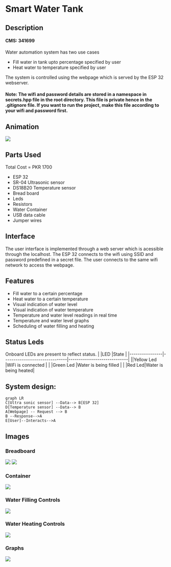 # Smart Water Tank

## Description
#### CMS: 341699

Water automation system  has two use cases
- Fill water in tank upto percentage specified by user
- Heat water to temperature specified by user

The system is controlled using the webpage which is served by the ESP 32 webserver.

#### Note: The wifi and password details are stored in a namespace in secrets.hpp file in the root directory. This file is private hence in the .gitignore file. If you want to run the project, make this file according to your wifi and password first. 

## Animation
![](waterfill.gif)

## Parts Used
Total Cost =  PKR 1700
- ESP 32 
- SR-04 Ultrasonic sensor 
- DS18B20 Temperature sensor  
- Bread board
- Leds
- Resistors
- Water Container
- USB data cable
- Jumper wires
## Interface
The user interface is implemented through a web server which is acessible through the localhost. The ESP 32 connects to the wifi using SSID and password predefined in a secret file. The user connects to the same wifi network to access the webpage.

## Features
- Fill water to a certain percentage
- Heat water to a certain temperature
- Visual indication of water level
- Visual indication of water temperature
- Temperature and water level readings in real time
- Temperature and water level graphs
- Scheduling of water filling and heating

## Status Leds
Onboard LEDs are present to reflect status.
|                |LED                          |State                         |
|----------------|-------------------------------|-----------------------------|
||Yellow Led             |WiFi is connected            |
|       |Green Led            |Water is being filled           |
|         |Red Led|Water is being heated|




## System design:

```mermaid
graph LR
C[Ultra sonic sensor] --Data--> B[ESP 32]
D[Temperature sensor] --Data--> B
A[Webpage] -- Request --> B
B --Response-->A
E[User]--Interacts-->A
```

## Images


### Breadboard
![](breadboard.jpeg)
![](breadboard1.jpeg)


### Container
![](container.jpeg)


### Water Filling Controls

![](waterfill.jpg)
### Water Heating Controls
![](waterheat.jpg)

### Graphs
![](graphs.jpg)

